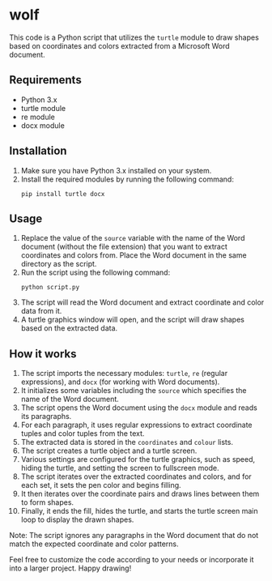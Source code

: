 # wolf
This code is a Python script that utilizes the `turtle` module to draw shapes based on coordinates and colors extracted from a Microsoft Word document.

## Requirements
- Python 3.x
- turtle module
- re module
- docx module

## Installation
1. Make sure you have Python 3.x installed on your system.
2. Install the required modules by running the following command:
   ```
   pip install turtle docx
   ```

## Usage
1. Replace the value of the `source` variable with the name of the Word document (without the file extension) that you want to extract coordinates and colors from. Place the Word document in the same directory as the script.
2. Run the script using the following command:
   ```
   python script.py
   ```
3. The script will read the Word document and extract coordinate and color data from it.
4. A turtle graphics window will open, and the script will draw shapes based on the extracted data.

## How it works
1. The script imports the necessary modules: `turtle`, `re` (regular expressions), and `docx` (for working with Word documents).
2. It initializes some variables including the `source` which specifies the name of the Word document.
3. The script opens the Word document using the `docx` module and reads its paragraphs.
4. For each paragraph, it uses regular expressions to extract coordinate tuples and color tuples from the text.
5. The extracted data is stored in the `coordinates` and `colour` lists.
6. The script creates a turtle object and a turtle screen.
7. Various settings are configured for the turtle graphics, such as speed, hiding the turtle, and setting the screen to fullscreen mode.
8. The script iterates over the extracted coordinates and colors, and for each set, it sets the pen color and begins filling.
9. It then iterates over the coordinate pairs and draws lines between them to form shapes.
10. Finally, it ends the fill, hides the turtle, and starts the turtle screen main loop to display the drawn shapes.

Note: The script ignores any paragraphs in the Word document that do not match the expected coordinate and color patterns.

Feel free to customize the code according to your needs or incorporate it into a larger project. Happy drawing!
